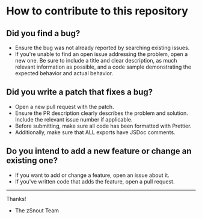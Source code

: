 # How to contribute to this repository

## Did you find a bug?

- Ensure the bug was not already reported by searching existing issues.
- If you're unable to find an open issue addressing the problem, open a new one.
  Be sure to include a title and clear description, as much relevant information
  as possible, and a code sample demonstrating the expected behavior and actual
  behavior.

## Did you write a patch that fixes a bug?

- Open a new pull request with the patch.
- Ensure the PR description clearly describes the problem and solution. Include
  the relevant issue number if applicable.
- Before submitting, make sure all code has been formatted with Prettier.
- Additionally, make sure that ALL exports have JSDoc comments.

## Do you intend to add a new feature or change an existing one?

- If you want to add or change a feature, open an issue about it.
- If you've written code that adds the feature, open a pull request.

---

Thanks!

- The zSnout Team
